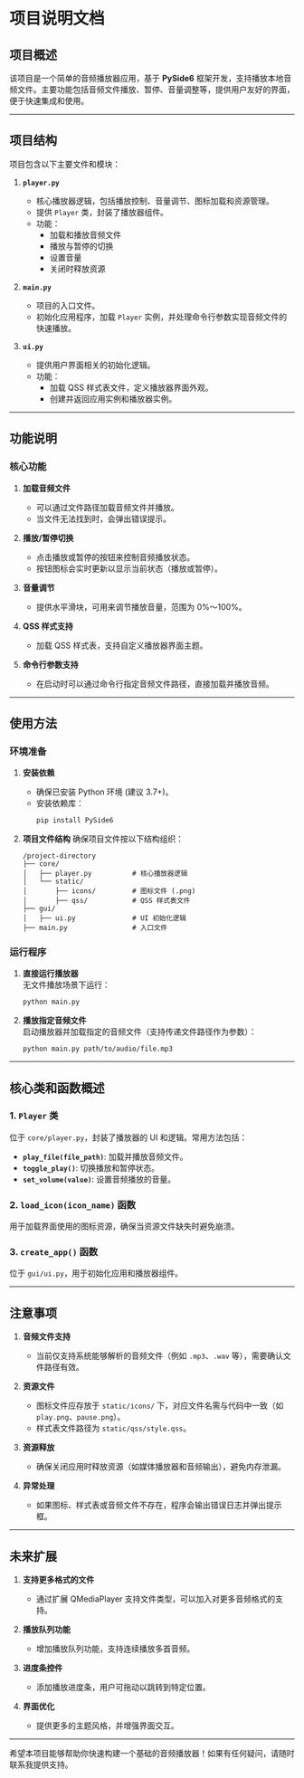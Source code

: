 # 项目说明文档

## 项目概述

该项目是一个简单的音频播放器应用，基于 **PySide6** 框架开发，支持播放本地音频文件。主要功能包括音频文件播放、暂停、音量调整等，提供用户友好的界面，便于快速集成和使用。

---

## 项目结构

项目包含以下主要文件和模块：

1. **`player.py`**
    - 核心播放器逻辑，包括播放控制、音量调节、图标加载和资源管理。
    - 提供 `Player` 类，封装了播放器组件。
    - 功能：
        - 加载和播放音频文件
        - 播放与暂停的切换
        - 设置音量
        - 关闭时释放资源

2. **`main.py`**
    - 项目的入口文件。
    - 初始化应用程序，加载 `Player` 实例，并处理命令行参数实现音频文件的快速播放。

3. **`ui.py`**
    - 提供用户界面相关的初始化逻辑。
    - 功能：
        - 加载 QSS 样式表文件，定义播放器界面外观。
        - 创建并返回应用实例和播放器实例。

---

## 功能说明

### 核心功能

1. **加载音频文件**
    - 可以通过文件路径加载音频文件并播放。
    - 当文件无法找到时，会弹出错误提示。

2. **播放/暂停切换**
    - 点击播放或暂停的按钮来控制音频播放状态。
    - 按钮图标会实时更新以显示当前状态（播放或暂停）。

3. **音量调节**
    - 提供水平滑块，可用来调节播放音量，范围为 0%～100%。

4. **QSS 样式支持**
    - 加载 QSS 样式表，支持自定义播放器界面主题。

5. **命令行参数支持**
    - 在启动时可以通过命令行指定音频文件路径，直接加载并播放音频。

---

## 使用方法

### 环境准备

1. **安装依赖**
    - 确保已安装 Python 环境 (建议 3.7+)。
    - 安装依赖库：
        ```bash
        pip install PySide6
        ```

2. **项目文件结构**
   确保项目文件按以下结构组织：
   ```
   /project-directory
   ├── core/
   │   ├── player.py          # 核心播放器逻辑
   │   └── static/
   │       ├── icons/         # 图标文件 (.png)
   │       ├── qss/           # QSS 样式表文件
   ├── gui/
   │   ├── ui.py              # UI 初始化逻辑
   ├── main.py                # 入口文件
   ```

### 运行程序

1. **直接运行播放器**  
   无文件播放场景下运行：
   ```bash
   python main.py
   ```

2. **播放指定音频文件**  
   启动播放器并加载指定的音频文件（支持传递文件路径作为参数）：
   ```bash
   python main.py path/to/audio/file.mp3
   ```

---

## 核心类和函数概述

### 1. `Player` 类
位于 `core/player.py`，封装了播放器的 UI 和逻辑。常用方法包括：
- **`play_file(file_path)`**: 加载并播放音频文件。
- **`toggle_play()`**: 切换播放和暂停状态。
- **`set_volume(value)`**: 设置音频播放的音量。

### 2. `load_icon(icon_name)` 函数
用于加载界面使用的图标资源，确保当资源文件缺失时避免崩溃。

### 3. `create_app()` 函数
位于 `gui/ui.py`，用于初始化应用和播放器组件。

---

## 注意事项

1. **音频文件支持**
    - 当前仅支持系统能够解析的音频文件（例如 `.mp3`、`.wav` 等），需要确认文件路径有效。

2. **资源文件**
    - 图标文件应存放于 `static/icons/` 下，对应文件名需与代码中一致（如 `play.png`、`pause.png`）。
    - 样式表文件路径为 `static/qss/style.qss`。

3. **资源释放**
    - 确保关闭应用时释放资源（如媒体播放器和音频输出），避免内存泄漏。

4. **异常处理**
    - 如果图标、样式表或音频文件不存在，程序会输出错误日志并弹出提示框。

---

## 未来扩展

1. **支持更多格式的文件**
    - 通过扩展 QMediaPlayer 支持文件类型，可以加入对更多音频格式的支持。

2. **播放队列功能**
    - 增加播放队列功能，支持连续播放多首音频。

3. **进度条控件**
    - 添加播放进度条，用户可拖动以跳转到特定位置。

4. **界面优化**
    - 提供更多的主题风格，并增强界面交互。

---

希望本项目能够帮助你快速构建一个基础的音频播放器！如果有任何疑问，请随时联系我提供支持。